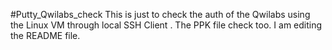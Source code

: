 #Putty_Qwilabs_check
This is just to check the auth of the Qwilabs using the Linux VM through local SSH Client . The PPK file check too.
I am editing the README file.
